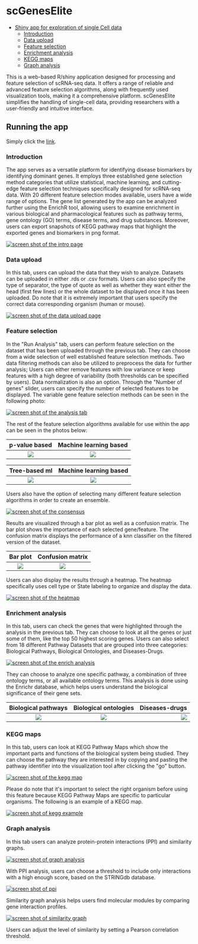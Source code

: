 # scGenesElite

- [Shiny app for exploration of single Cell data](#shiny-app-for-identification-of-single-cell-biomarkers)
  - [Introduction](#introduction)
  - [Data upload](#data-upload)
  - [Feature selection](#feature-selection)
  - [Enrichment analysis](#enrichment-analysis)
  - [KEGG maps](#kegg-maps)
  - [Graph analysis](#graph-analysis)

This is a web-based R/shiny application designed for processing and feature selection of scRNA-seq data. It offers a range of reliable and advanced feature selection algorithms, along with frequently used visualization tools, making it a comprehensive platform. scGenesElite simplifies the handling of single-cell data, providing researchers with a user-friendly and intuitive interface.

## Running the app

Simply click the [link](http://212.227.75.194:8447/).

### Introduction

The app serves as a versatile platform for identifying disease biomarkers by identifying dominant genes. It employs three established gene selection method categories that utilize statistical, machine learning, and cutting-edge feature selection techniques specifically designed for scRNA-seq data. With 20 different feature selection modes available, users have a wide range of options. The gene list generated by the app can be analyzed further using the EnrichR tool, allowing users to examine enrichment in various biological and pharmacological features such as pathway terms, gene ontology (GO) terms, disease terms, and drug substances. Moreover, users can export snapshots of KEGG pathway maps that highlight the exported genes and biomarkers in png format.

[![screen shot of the intro page](images/intro_page.png)](images/intropage.png)

### Data upload

In this tab, users can upload the data that they wish to analyze. Datasets can be uploaded in either .rds or .csv formats. Users can also specify the type of separator, the type of quote as well as whether they want either the head (first few lines) or the whole dataset to be displayed once it has been uploaded. Do note that it is extremely important that users specify the correct data corresponding organism (human or mouse).

[![screen shot of the data upload page](images/data_upload.png)](images/dataupload.png)

### Feature selection

In the "Run Analysis" tab, users can perform feature selection on the dataset that has been uploaded through the previous tab. They can choose from a wide selection of well established feature selection methods. Two data filtering methods can also be utilized to preprocess the data for further analysis; Users can either remove features with low variance or keep features with a high degree of variability (both thresholds can be specified by users). Data normalization is also an option.
Through the "Number of genes" slider, users can specify the number of selected features to be displayed. The variable gene feature selection methods can be seen in the following photo:

[![screen shot of the analysis tab](images/analysis_tab.png)](images/analysistab.png)

The rest of the feature selection algorithms available for use within the app can be seen in the photos below:

|         p-value based         |      Machine learning based      |
| :---------------------------: | :------------------------------: |
| ![](images/analysis_pval.png) | ![](images/analysis_wrapper.png) |

|         Tree-based ml         |      Machine learning based      |
| :---------------------------: | :------------------------------: |
| ![](images/analysis_tree.png) | ![](images/analysis_wrapper.png) |

Users also have the option of selecting many different feature selection algorithms in order to create an ensemble.

[![screen shot of the consensus](images/analysis_consensus.png)](images/analysisconsensus.png)

Results are visualized through a bar plot as well as a confusion matrix. The bar plot shows the importance of each selected gene/feature. The confusion matrix displays the performance of a knn classifier on the filtered version of the dataset.

|             Bar plot             |          Confusion matrix          |
| :------------------------------: | :--------------------------------: |
| ![](images/analysis_barplot.png) | ![](images/analysis_confusion.png) |

Users can also display the results through a heatmap. The heatmap specifically uses cell type or State labeling to organize and display the data.

[![screen shot of the heatmap](images/analysis_heatmap.png)](images/analysisheatmap.png)

### Enrichment analysis

In this tab, users can check the genes that were highlighted through the analysis in the previous tab. They can choose to look at all the genes or just some of them, like the top 50 highest scoring genes. Users can also select from 18 different Pathway Datasets that are grouped into three categories: Biological Pathways, Biological Ontologies, and Diseases-Drugs.

[![screen shot of the enrich analysis](images/enrichment_analysis.png)](images/enrichmentanalysis.png)

They can choose to analyze one specific pathway, a combination of three ontology terms, or all available ontology terms. This analysis is done using the Enrichr database, which helps users understand the biological significance of their gene sets.

|   Biological pathways    |   Biological ontologies   |            Diseases-drugs |
| :----------------------: | :-----------------------: | ------------------------: |
| ![](images/enr_path.png) | ![](images/enr_ontos.png) | ![](images/enr_drugs.png) |

### KEGG maps

In this tab, users can look at KEGG Pathway Maps which show the important parts and functions of the biological system being studied. They can choose the pathway they are interested in by copying and pasting the pathway identifier into the visualization tool after clicking the "go" button.

[![screen shot of the kegg map](images/kegg.png)](images/enrichmentanalysis.png)

Please do note that it's important to select the right organism before using this feature because KEGG Pathway Maps are specific to particular organisms. The following is an example of a KEGG map.

[![screen shot of kegg example](images/kegg_example.png)](images/enrichmentanalysis.png)

### Graph analysis

In this tab users can analyze protein-protein interactions (PPI) and similarity graphs.

[![screen shot of graph analysis](images/graph.png)](images/graph.png)

With PPI analysis, users can choose a threshold to include only interactions with a high enough score, based on the STRINGdb database.

[![screen shot of ppi](images/ppi.png)](images/ppi.png)

Similarity graph analysis helps users find molecular modules by comparing gene interaction profiles.

[![screen shot of similarity graph](images/similarity_graph.png)](images/similaritygraph.png)

Users can adjust the level of similarity by setting a Pearson correlation threshold.
